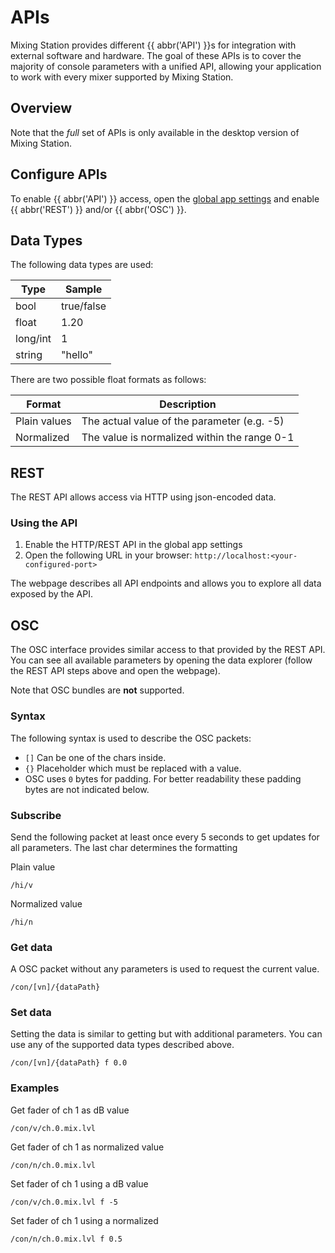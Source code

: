 # APIs
Mixing Station provides different {{ abbr('API') }}s for integration with external software and hardware.
The goal of these APIs is to cover the majority of console parameters with a unified API, allowing your application to work with every mixer supported by Mixing Station.

## Overview
Note that the *full* set of APIs is only available in the desktop version of Mixing Station.

## Configure APIs
To enable {{ abbr('API') }} access, open the [global app settings](../settings/global.md) and enable {{ abbr('REST') }} and/or {{ abbr('OSC') }}.

## Data Types
The following data types are used:

| Type | Sample |
| --- | --- |
| bool | true/false |
| float | 1.20 |
| long/int | 1 |
| string | "hello" |



There are two possible float formats as follows:

| Format | Description | 
| --- | --- |
| Plain values | The actual value of the parameter (e.g. -5) |
| Normalized | The value is normalized within the range 0-1 |


## REST
The REST API allows access via HTTP using json-encoded data.

### Using the API

1. Enable the HTTP/REST API in the global app settings
2. Open the following URL in your browser: `http://localhost:<your-configured-port>`

The webpage describes all API endpoints and allows you to explore all data exposed by the API.


## OSC

The OSC interface provides similar access to that provided by the REST API.
You can see all available parameters by opening the data explorer (follow the REST API steps above and open the webpage).

Note that OSC bundles are **not** supported.


### Syntax
The following syntax is used to describe the OSC packets:

- `[]` Can be one of the chars inside.
- `{}` Placeholder which must be replaced with a value.
- OSC uses `0` bytes for padding. For better readability these padding bytes are not indicated below.

### Subscribe
Send the following packet at least once every 5 seconds to get updates for all parameters.
The last char determines the formatting

Plain value
```
/hi/v
```

Normalized value
```
/hi/n
```

### Get data
A OSC packet without any parameters is used to request the current value.
```
/con/[vn]/{dataPath}
```

### Set data
Setting the data is similar to getting but with additional parameters.
You can use any of the supported data types described above.

```
/con/[vn]/{dataPath} f 0.0
```


### Examples
Get fader of ch 1 as dB value
```
/con/v/ch.0.mix.lvl
```

Get fader of ch 1 as normalized value
```
/con/n/ch.0.mix.lvl
```

Set fader of ch 1 using a dB value
```
/con/v/ch.0.mix.lvl f -5
```

Set fader of ch 1 using a normalized
```
/con/n/ch.0.mix.lvl f 0.5
```